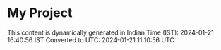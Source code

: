# My Project

This content is dynamically generated in Indian Time (IST): 2024-01-21 16:40:56 IST
Converted to UTC: 2024-01-21 11:10:56 UTC
